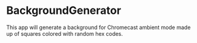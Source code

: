 # BackgroundGenerator
This app will generate a background for Chromecast ambient mode made up of squares colored with random hex codes.
